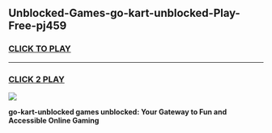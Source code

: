 
## Unblocked-Games-go-kart-unblocked-Play-Free-pj459
<h3>
<a href="https://premium76.site?title=go-kart-unblocked&ref=18A1">CLICK TO PLAY</a></h3>
<hr>

<h3>
<a href="https://premium76.site?title=go-kart-unblocked&ref=18A1">CLICK 2 PLAY</a>
  
</h3>

<a href="https://premium76.site?title=go-kart-unblocked&ref=18A1"><img src="https://clearcache.store/games.png"></a>


**go-kart-unblocked games unblocked: Your Gateway to Fun and Accessible Online Gaming**
